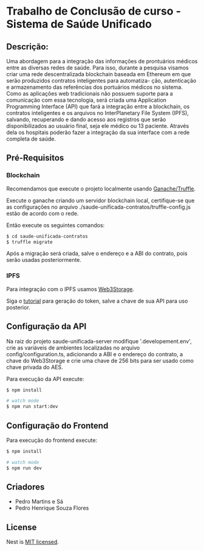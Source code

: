 
# Trabalho de Conclusão de curso - Sistema de Saúde Unificado

## Descrição:

Uma abordagem para a integração das informações de prontuários médicos entre as
diversas redes de saúde. Para isso, durante a pesquisa visamos criar uma rede descentralizada
blockchain baseada em Ethereum em que serão produzidos contratos inteligentes para automatiza-
ção, autenticação e armazenamento das referências dos portuários médicos no sistema. Como as
aplicações web tradicionais não possuem suporte para a comunicação com essa tecnologia, será
criada uma Application Programming Interface (API) que fará a integração entre a blockchain, os
contratos inteligentes e os arquivos no InterPlanetary File System (IPFS), salvando, recuperando
e dando acesso aos registros que serão disponibilizados ao usuário final, seja ele médico ou
13
paciente. Através dela os hospitais poderão fazer a integração da sua interface com a rede
completa de saúde.

## Pré-Requisitos

### Blockchain
Recomendamos que execute o projeto localmente usando [Ganache/Truffle](https://trufflesuite.com/). 

Execute o ganache criando um servidor blockchain local, certifique-se que as configurações no arquivo ./saude-unificada-contratos/truffle-config.js estão de acordo com o rede.

Então execute os seguintes comandos:
```bash
$ cd saude-unificada-contratos
$ truffle migrate
```

Após a migração será criada, salve o endereço e a ABI do contrato, pois serão usadas posteriormente. 

### IPFS
Para integração com o IPFS usamos [Web3Storage](https://web3.storage/docs/intro/). 

Siga o [tutorial](https://web3.storage/docs/how-tos/generate-api-token/) para geração do token, salve a chave de sua API para uso posterior.

## Configuração da API

Na raiz do projeto saude-unificada-server modifique '.developement.env', crie as variáveis de ambientes localizadas no arquivo config/configuration.ts, adicionando a ABI e o endereço do contrato, a chave do Web3Storage e crie uma chave de 256 bits para ser usado como chave privada do AES.

Para execução da API execute:

```bash
$ npm install

# watch mode
$ npm run start:dev
```

## Configuração do Frontend

Para execução do frontend execute:

```bash
$ npm install

# watch mode
$ npm run dev
```

## Criadores

- Pedro Martins e Sá
- Pedro Henrique Souza Flores

## License

Nest is [MIT licensed](LICENSE).
